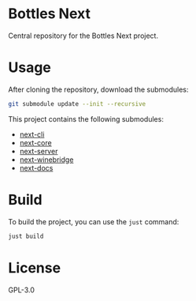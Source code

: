 # Bottles Next
Central repository for the Bottles Next project.

# Usage
After cloning the repository, download the submodules:

```bash
git submodule update --init --recursive
```

This project contains the following submodules:
- [next-cli](https://github.com/bottlesdevs/next-cli)
- [next-core](https://github.com/bottlesdevs/next-core)
- [next-server](https://github.com/bottlesdevs/next-server)
- [next-winebridge](https://github.com/bottlesdevs/next-winebridge)
- [next-docs](https://github.com/bottlesdevs/next-docs)

# Build
To build the project, you can use the `just` command:

```bash
just build
```

# License
GPL-3.0
